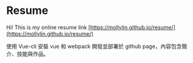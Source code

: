 # Resume
Hi! This is my online resume link [https://mollylin.github.io/resume/](https://mollylin.github.io/resume/)

使用 Vue-cli 安裝 vue 和 webpack 開發並部署於 github page，內容包含簡介、技能與作品。
